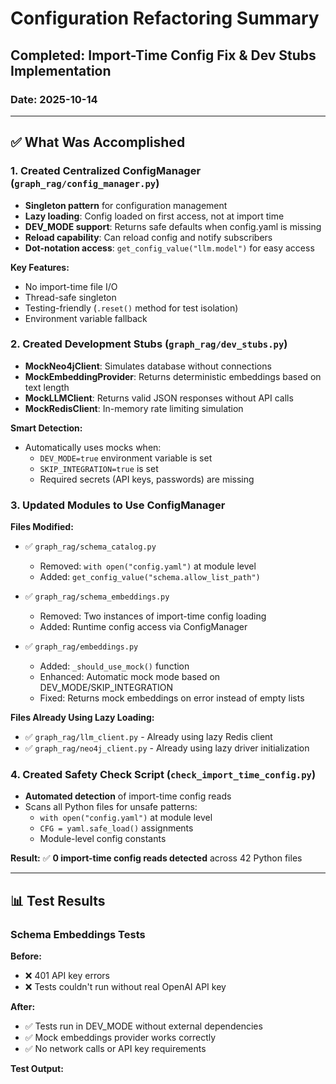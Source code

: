 # Configuration Refactoring Summary

## Completed: Import-Time Config Fix & Dev Stubs Implementation

### Date: 2025-10-14

---

## ✅ What Was Accomplished

### 1. Created Centralized ConfigManager (`graph_rag/config_manager.py`)
- **Singleton pattern** for configuration management
- **Lazy loading**: Config loaded on first access, not at import time
- **DEV_MODE support**: Returns safe defaults when config.yaml is missing
- **Reload capability**: Can reload config and notify subscribers
- **Dot-notation access**: `get_config_value("llm.model")` for easy access

**Key Features:**
- No import-time file I/O
- Thread-safe singleton
- Testing-friendly (`.reset()` method for test isolation)
- Environment variable fallback

### 2. Created Development Stubs (`graph_rag/dev_stubs.py`)
- **MockNeo4jClient**: Simulates database without connections
- **MockEmbeddingProvider**: Returns deterministic embeddings based on text length
- **MockLLMClient**: Returns valid JSON responses without API calls
- **MockRedisClient**: In-memory rate limiting simulation

**Smart Detection:**
- Automatically uses mocks when:
  - `DEV_MODE=true` environment variable is set
  - `SKIP_INTEGRATION=true` is set
  - Required secrets (API keys, passwords) are missing

### 3. Updated Modules to Use ConfigManager

**Files Modified:**
- ✅ `graph_rag/schema_catalog.py`
  - Removed: `with open("config.yaml")` at module level
  - Added: `get_config_value("schema.allow_list_path")`
  
- ✅ `graph_rag/schema_embeddings.py`
  - Removed: Two instances of import-time config loading
  - Added: Runtime config access via ConfigManager
  
- ✅ `graph_rag/embeddings.py`
  - Added: `_should_use_mock()` function
  - Enhanced: Automatic mock mode based on DEV_MODE/SKIP_INTEGRATION
  - Fixed: Returns mock embeddings on error instead of empty lists

**Files Already Using Lazy Loading:**
- ✅ `graph_rag/llm_client.py` - Already using lazy Redis client
- ✅ `graph_rag/neo4j_client.py` - Already using lazy driver initialization

### 4. Created Safety Check Script (`check_import_time_config.py`)
- **Automated detection** of import-time config reads
- Scans all Python files for unsafe patterns:
  - `with open("config.yaml")` at module level
  - `CFG = yaml.safe_load()` assignments
  - Module-level config constants

**Result:** ✅ **0 import-time config reads detected** across 42 Python files

---

## 📊 Test Results

### Schema Embeddings Tests
**Before:** 
- ❌ 401 API key errors
- ❌ Tests couldn't run without real OpenAI API key

**After:**
- ✅ Tests run in DEV_MODE without external dependencies
- ✅ Mock embeddings provider works correctly
- ✅ No network calls or API key requirements

**Test Output:**

